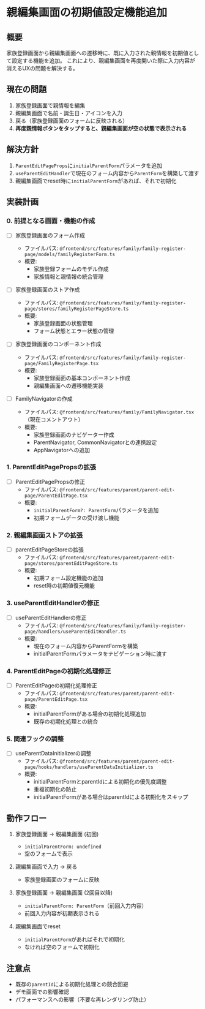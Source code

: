 # 親編集画面の初期値設定機能追加

## 概要
家族登録画面から親編集画面への遷移時に、既に入力された親情報を初期値として設定する機能を追加。
これにより、親編集画面を再度開いた際に入力内容が消えるUXの問題を解決する。

## 現在の問題
1. 家族登録画面で親情報を編集
2. 親編集画面で名前・誕生日・アイコンを入力
3. 戻る（家族登録画面のフォームに反映される）
4. **再度親情報ボタンをタップすると、親編集画面が空の状態で表示される**

## 解決方針
1. `ParentEditPageProps`に`initialParentForm`パラメータを追加
2. `useParentEditHandler`で現在のフォーム内容から`ParentForm`を構築して渡す
3. 親編集画面でreset時に`initialParentForm`があれば、それで初期化

## 実装計画

### 0. 前提となる画面・機能の作成
- [ ] 家族登録画面のフォーム作成
  - ファイルパス: `@frontend/src/features/family/family-register-page/models/familyRegisterForm.ts`
  - 概要:
    - 家族登録フォームのモデル作成
    - 家族情報と親情報の統合管理

- [ ] 家族登録画面のストア作成
  - ファイルパス: `@frontend/src/features/family/family-register-page/stores/familyRegisterPageStore.ts`
  - 概要:
    - 家族登録画面の状態管理
    - フォーム状態とエラー状態の管理

- [ ] 家族登録画面のコンポーネント作成
  - ファイルパス: `@frontend/src/features/family/family-register-page/FamilyRegisterPage.tsx`
  - 概要:
    - 家族登録画面の基本コンポーネント作成
    - 親編集画面への遷移機能実装

- [ ] FamilyNavigatorの作成
  - ファイルパス: `@frontend/src/features/family/FamilyNavigator.tsx`（現在コメントアウト）
  - 概要:
    - 家族登録画面のナビゲーター作成
    - ParentNavigator, CommonNavigatorとの連携設定
    - AppNavigatorへの追加

### 1. ParentEditPagePropsの拡張
- [ ] ParentEditPagePropsの修正
  - ファイルパス: `@frontend/src/features/parent/parent-edit-page/ParentEditPage.tsx`
  - 概要: 
    - `initialParentForm?: ParentForm`パラメータを追加
    - 初期フォームデータの受け渡し機能

### 2. 親編集画面ストアの拡張
- [ ] parentEditPageStoreの拡張
  - ファイルパス: `@frontend/src/features/parent/parent-edit-page/stores/parentEditPageStore.ts`
  - 概要:
    - 初期フォーム設定機能の追加
    - reset時の初期値復元機能

### 3. useParentEditHandlerの修正
- [ ] useParentEditHandlerの修正
  - ファイルパス: `@frontend/src/features/family/family-register-page/handlers/useParentEditHandler.ts`
  - 概要:
    - 現在のフォーム内容からParentFormを構築
    - initialParentFormパラメータをナビゲーション時に渡す

### 4. ParentEditPageの初期化処理修正
- [ ] ParentEditPageの初期化処理修正
  - ファイルパス: `@frontend/src/features/parent/parent-edit-page/ParentEditPage.tsx`
  - 概要:
    - initialParentFormがある場合の初期化処理追加
    - 既存の初期化処理との統合

### 5. 関連フックの調整
- [ ] useParentDataInitializerの調整
  - ファイルパス: `@frontend/src/features/parent/parent-edit-page/hooks/handlers/useParentDataInitializer.ts`
  - 概要:
    - initialParentFormとparentIdによる初期化の優先度調整
    - 重複初期化の防止
    - initialParentFormがある場合はparentIdによる初期化をスキップ

## 動作フロー
1. 家族登録画面 → 親編集画面 (初回)
   - `initialParentForm: undefined`
   - 空のフォームで表示

2. 親編集画面で入力 → 戻る
   - 家族登録画面のフォームに反映

3. 家族登録画面 → 親編集画面 (2回目以降)
   - `initialParentForm: ParentForm`（前回入力内容）
   - 前回入力内容が初期表示される

4. 親編集画面でreset
   - `initialParentForm`があればそれで初期化
   - なければ空のフォームで初期化

## 注意点
- 既存の`parentId`による初期化処理との競合回避
- デモ画面での影響確認
- パフォーマンスへの影響（不要な再レンダリング防止）
